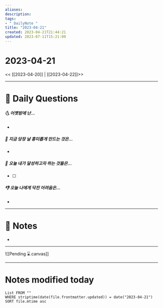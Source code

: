 ```yaml
---
aliases: 
description:
tags:
- " DailyNote "
title: "2023-04-21"
created: 2023-04-21T21:44:21
updated: 2023-07-11T15:21:09
---
```


# 2023-04-21

<< [[2023-04-20]] | [[2023-04-22]]>>

---
# 📅 Daily Questions

##### 🌜 어젯밤에 난...

- 

##### 🙌 지금 당장 날 흥미롭게 만드는 것은...

- 

##### 🚀 오늘 내가 달성하고자 하는 것들은...

- [ ] 

##### 👎 오늘 나에게 닥친 어려움은...

- 

---

# 📝 Notes

- 

___

![[Pending ⌛.canvas]]

---
# Notes modified today

```dataview
List FROM "" 
WHERE striptime(date(file.frontmatter.updated)) = date("2023-04-21") 
SORT file.mtime asc
```
